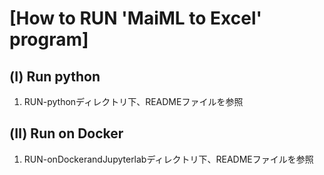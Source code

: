 # [How to RUN 'MaiML to Excel' program]

## (Ⅰ) Run python
1. RUN-pythonディレクトリ下、READMEファイルを参照


## (Ⅱ) Run on Docker
1. RUN-onDockerandJupyterlabディレクトリ下、READMEファイルを参照
